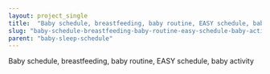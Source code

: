```yaml
---
layout: project_single
title:  "Baby schedule, breastfeeding, baby routine, EASY schedule, baby activity"
slug: "baby-schedule-breastfeeding-baby-routine-easy-schedule-baby-activity"
parent: "baby-sleep-schedule"
---
```

Baby schedule, breastfeeding, baby routine, EASY schedule, baby activity